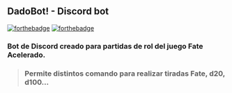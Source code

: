 ## DadoBot! - Discord bot

[![forthebadge](https://forthebadge.com/images/badges/built-with-love.svg)](https://forthebadge.com) [![forthebadge](https://forthebadge.com/images/badges/made-with-javascript.svg)](https://forthebadge.com)

### Bot de Discord creado para partidas de rol del juego Fate Acelerado.

> ### Permite distintos comando para realizar tiradas **Fate**, **d20**, **d100**...
